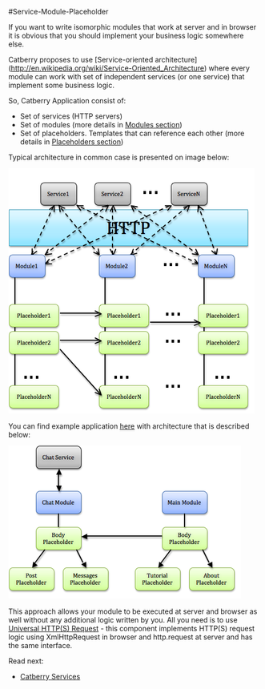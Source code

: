 #Service-Module-Placeholder

If you want to write isomorphic modules that work at server and in browser 
it is obvious that you should implement your business logic somewhere else.

Catberry proposes to use [Service-oriented architecture]
(http://en.wikipedia.org/wiki/Service-Oriented_Architecture) where every module 
can work with set of independent services (or one service) that implement 
some business logic.

So, Catberry Application consist of:

 * Set of services (HTTP servers)
 * Set of modules (more details in [Modules section](modules/index.md))
 * Set of placeholders. Templates that can reference each other 
 (more details in [Placeholders section](modules/index.md))

Typical architecture in common case is presented on image below:

![Catberry Application Architecture](images/smp.png)

You can find example application [here](../example) with architecture that is described below:

![Example Application Architecture](images/smp-chat.png)

This approach allows your module to be executed at server and browser as well 
without any additional logic written by you. All you need is to use 
[Universal HTTP(S) Request](services/universal-http-request.md) - 
this component implements HTTP(S) request logic using XmlHttpRequest in browser 
and http.request at server and has the same interface.

Read next:

* [Catberry Services](services/index.md)